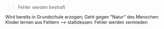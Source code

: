 > Fehler werden bestraft

Wird bereits in Grundschule erzogen;
Geht gegen "Natur" des Menschen: KInder lernen aus Fehlern
--> stattdessen: Fehler werden vermieden
